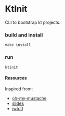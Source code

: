 # KtInit

CLI to bootstrap kt projects.

### build and install
```
make install
```

### run 
```
ktinit
```


#### Resources
Inspired from:
- [oh-my-mustache](https://github.com/ekino/oh-my-mustache)
- [slides](http://slides.com/ekino-leomillon/oh-my-mustache/)
- [jwtctl](https://github.com/leomillon/jwtctl)
